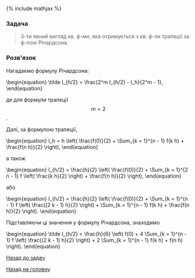 {% include mathjax %}

### Задача

> З-ти явний вигляд кв. ф-ми, яка отримується з кв. ф-ли трапеції за ф-лою Річардсона.

### Розв'язок

Нагадаємо формулу Річардсона:

\begin{equation}
	\tilde I_{h/2} = \frac{2^m I_{h/2} - I_h}{2^m - 1},
\end{equation}

де для формули трапеції $$m = 2$$.

Далі, за формулою трапеції,

\begin{equation}
	I_h = h \left( \frac{f(0)}{2} + \Sum_{k = 1}^{n - 1} f(k h) + \frac{f(n h)}{2} \right),
\end{equation}

а також

\begin{equation}
	I_{h/2} = \frac{h}{2} \left( \frac{f(0)}{2} + \Sum_{k = 1}^{2 n - 1} f \left( \frac{k h}{2} \right) + \frac{f(n h)}{2} \right),
\end{equation}

або

\begin{equation}
	I_{h/2} = \frac{h}{2} \left( \frac{f(0)}{2} + \Sum_{k = 1}^{n - 1} f \left( \frac{(2 k - 1) h}{2} \right) + \Sum_{k = 1}^{n - 1} f(k h) + \frac{f(n h)}{2} \right).
\end{equation}

Підставляючи ці значення у формулу Річардсона, знаходимо

\begin{equation}
	\tilde I_{h/2} = \frac{h}{6} \left( f(0) + 4 \Sum_{k = 1}^{n - 1} f \left( \frac{(2 k - 1) h}{2} \right) + 2 \Sum_{k = 1}^{n - 1} f(k h) + f(n h) \right).
\end{equation}

[Назад до задач](README.md)

[Назад на головну](../README.md)
